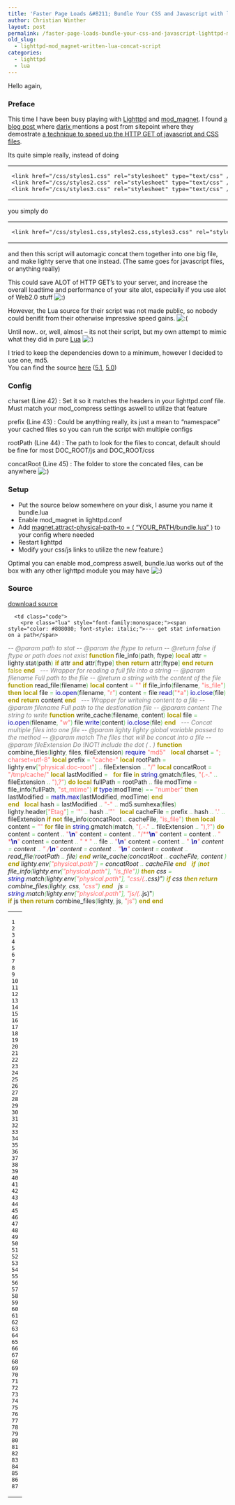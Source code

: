 ```yaml
---
title: 'Faster Page Loads &#8211; Bundle Your CSS and Javascript with lighttpd'
author: Christian Winther
layout: post
permalink: /faster-page-loads-bundle-your-css-and-javascript-lighttpd-mod_magnet-lua
old_slug:
  - lighttpd-mod_magnet-written-lua-concat-script
categories:
  - lighttpd
  - lua
---
```

Hello again,

### Preface

This time I have been busy playing with <a target="_blank" href="http://www.lighttpd.net/">Lighttpd</a> and <a target="_blank" href="http://trac.lighttpd.net/trac/wiki/Docs:ModMagnet">mod_magnet</a>. I found <a target="_blank" href="http://nordisch.org/2007/4/10/hah-it-s-not-only-me">a blog post </a>where <a target="_blank" href="http://nordisch.org/">darix </a> mentions a post from sitepoint where they demostrate <a target="_blank" href="http://www.sitepoint.com/blogs/2007/04/10/faster-page-loads-bundle-your-css-and-javascript/">a technique to speed up the HTTP GET of javascript and CSS files</a>. 

Its quite simple really, instead of doing

<div class="wp_syntax">
  <table>
    <tr>
      <td class="code">
        <pre class="html" style="font-family:monospace;">&lt;link href="/css/styles1.css" rel="stylesheet" type="text/css" /&gt;
&lt;link href="/css/styles2.css" rel="stylesheet" type="text/css" /&gt;
&lt;link href="/css/styles3.css" rel="stylesheet" type="text/css" /&gt;</pre>
      </td>
    </tr>
  </table>
</div>

you simply do

<div class="wp_syntax">
  <table>
    <tr>
      <td class="code">
        <pre class="html" style="font-family:monospace;">&lt;link href="/css/styles1.css,styles2.css,styles3.css" rel="stylesheet" type="text/css" /&gt;</pre>
      </td>
    </tr>
  </table>
</div>

and then this script will automagic concat them together into one big file, and make lighty serve that one instead. (The same goes for javascript files, or anything really)

This could save ALOT of HTTP GET&#8217;s to your server, and increase the overall loadtime and performance of your site alot, especially if you use alot of Web2.0 stuff <img src='http://www.cakephp.nu/wp-includes/images/smilies/icon_smile.gif' alt=':)' class='wp-smiley' /> 

However, the Lua source for their script was not made public, so nobody could benifit from their otherwise impressive speed gains. <img src='http://www.cakephp.nu/wp-includes/images/smilies/icon_sad.gif' alt=':(' class='wp-smiley' /> 

Until now.. or, well, almost &#8211; its not their script, but my own attempt to mimic what they did in pure <a target="_blank" href="http://www.lua.org/">Lua</a> <img src='http://www.cakephp.nu/wp-includes/images/smilies/icon_smile.gif' alt=':)' class='wp-smiley' /> 

I tried to keep the dependencies down to a minimum, however I decided to use one, md5.  
You can find the source <a target="_blank" href="http://www.tecgraf.puc-rio.br/~lhf/ftp/lua/#lmd5">here</a> ([5.1][1], [5.0][2])

### Config

charset (Line 42)
:   Set it so it matches the headers in your lighttpd.conf file. Must match your mod_compress settings aswell to utilize that feature

prefix (Line 43)
:   Could be anything really, its just a mean to &#8220;namespace&#8221; your cached files so you can run the script with multiple configs

rootPath (Line 44)
:   The path to look for the files to concat, default should be fine for most DOC\_ROOT/js and DOC\_ROOT/css

concatRoot (Line 45)
:   The folder to store the concated files, can be anywhere <img src='http://www.cakephp.nu/wp-includes/images/smilies/icon_smile.gif' alt=':)' class='wp-smiley' /> 

### Setup

*   Put the source below somewhere on your disk, I asume you name it bundle.lua
*   Enable mod_magnet in lighttpd.conf
*   Add <u>magnet.attract-physical-path-to = ( &#8220;YOUR_PATH/bundle.lua&#8221; )</u> to your config where needed
*   Restart lighttpd
*   Modify your css/js links to utilize the new feature:)

Optimal you can enable mod_compress aswell, bundle.lua works out of the box with any other lighttpd module you may have <img src='http://www.cakephp.nu/wp-includes/images/smilies/icon_smile.gif' alt=':)' class='wp-smiley' /> 

### Source

<a target="_blank" href="http://www.cakephp.nu/files/mod_magnet/bundle_0.1.lua">download source</a>

<div class="wp_syntax">
  <table>
    <tr>
      <td class="line_numbers">
        <pre>1
2
3
4
5
6
7
8
9
10
11
12
13
14
15
16
17
18
19
20
21
22
23
24
25
26
27
28
29
30
31
32
33
34
35
36
37
38
39
40
41
42
43
44
45
46
47
48
49
50
51
52
53
54
55
56
57
58
59
60
61
62
63
64
65
66
67
68
69
70
71
72
73
74
75
76
77
78
79
80
81
82
83
84
85
86
87
</pre>
      </td>
      
      <td class="code">
        <pre class="lua" style="font-family:monospace;"><span style="color: #808080; font-style: italic;">--- get stat information on a path</span>
<span style="color: #808080; font-style: italic;">-- @param path to stat</span>
<span style="color: #808080; font-style: italic;">-- @param the ftype to return</span>
<span style="color: #808080; font-style: italic;">-- @return false if ftype or path does not exist</span>
<span style="color: #aa9900; font-weight: bold;">function</span> file_info<span style="color: #66cc66;">&#40;</span>path<span style="color: #66cc66;">,</span> ftype<span style="color: #66cc66;">&#41;</span>
    <span style="color: #aa9900; font-weight: bold;">local</span> attr <span style="color: #66cc66;">=</span> lighty<span style="color: #66cc66;">.</span>stat<span style="color: #66cc66;">&#40;</span>path<span style="color: #66cc66;">&#41;</span>
    <span style="color: #aa9900; font-weight: bold;">if</span> attr <span style="color: #aa9900; font-weight: bold;">and</span> attr<span style="color: #66cc66;">&#91;</span>ftype<span style="color: #66cc66;">&#93;</span> <span style="color: #aa9900; font-weight: bold;">then</span>
        <span style="color: #aa9900; font-weight: bold;">return</span> attr<span style="color: #66cc66;">&#91;</span>ftype<span style="color: #66cc66;">&#93;</span>
    <span style="color: #aa9900; font-weight: bold;">end</span>
    <span style="color: #aa9900; font-weight: bold;">return</span> <span style="color: #aa9900;">false</span>
<span style="color: #aa9900; font-weight: bold;">end</span>
&nbsp;
<span style="color: #808080; font-style: italic;">--- Wrapper for reading a full file into a string</span>
<span style="color: #808080; font-style: italic;">-- @param filename Full path to the file</span>
<span style="color: #808080; font-style: italic;">-- @return a string with the content of the file</span>
<span style="color: #aa9900; font-weight: bold;">function</span> read_file<span style="color: #66cc66;">&#40;</span>filename<span style="color: #66cc66;">&#41;</span> 
    <span style="color: #aa9900; font-weight: bold;">local</span> content <span style="color: #66cc66;">=</span> <span style="color: #ff6666;">""</span>
    <span style="color: #aa9900; font-weight: bold;">if</span> file_info<span style="color: #66cc66;">&#40;</span>filename<span style="color: #66cc66;">,</span> <span style="color: #ff6666;">"is_file"</span><span style="color: #66cc66;">&#41;</span> <span style="color: #aa9900; font-weight: bold;">then</span>
        <span style="color: #aa9900; font-weight: bold;">local</span> file <span style="color: #66cc66;">=</span> <span style="color: #0000aa;">io.open</span><span style="color: #66cc66;">&#40;</span>filename<span style="color: #66cc66;">,</span> <span style="color: #ff6666;">"r"</span><span style="color: #66cc66;">&#41;</span>
        content <span style="color: #66cc66;">=</span> file<span style="color: #66cc66;">:</span><span style="color: #0000aa;">read</span><span style="color: #66cc66;">&#40;</span><span style="color: #ff6666;">"*a"</span><span style="color: #66cc66;">&#41;</span>
        <span style="color: #0000aa;">io.close</span><span style="color: #66cc66;">&#40;</span>file<span style="color: #66cc66;">&#41;</span>
    <span style="color: #aa9900; font-weight: bold;">end</span>
    <span style="color: #aa9900; font-weight: bold;">return</span> content
<span style="color: #aa9900; font-weight: bold;">end</span>
&nbsp;
<span style="color: #808080; font-style: italic;">--- Wrapper for writeing content to a file</span>
<span style="color: #808080; font-style: italic;">-- @param filename Full path to the destionation file</span>
<span style="color: #808080; font-style: italic;">-- @param content The string to write</span>
<span style="color: #aa9900; font-weight: bold;">function</span> write_cache<span style="color: #66cc66;">&#40;</span>filename<span style="color: #66cc66;">,</span> content<span style="color: #66cc66;">&#41;</span> 
    <span style="color: #aa9900; font-weight: bold;">local</span> file <span style="color: #66cc66;">=</span> <span style="color: #0000aa;">io.open</span><span style="color: #66cc66;">&#40;</span>filename<span style="color: #66cc66;">,</span> <span style="color: #ff6666;">"w"</span><span style="color: #66cc66;">&#41;</span>
    file<span style="color: #66cc66;">:</span><span style="color: #0000aa;">write</span><span style="color: #66cc66;">&#40;</span>content<span style="color: #66cc66;">&#41;</span>
    <span style="color: #0000aa;">io.close</span><span style="color: #66cc66;">&#40;</span>file<span style="color: #66cc66;">&#41;</span>
<span style="color: #aa9900; font-weight: bold;">end</span>
&nbsp;
<span style="color: #808080; font-style: italic;">--- Concat multiple files into one file </span>
<span style="color: #808080; font-style: italic;">-- @param lighty lighty global variable passed to the method</span>
<span style="color: #808080; font-style: italic;">-- @param match The files that will be concat into a file</span>
<span style="color: #808080; font-style: italic;">-- @param fileExtension Do !NOT! include the dot ( . )</span>
<span style="color: #aa9900; font-weight: bold;">function</span> combine_files<span style="color: #66cc66;">&#40;</span>lighty<span style="color: #66cc66;">,</span> files<span style="color: #66cc66;">,</span> fileExtension<span style="color: #66cc66;">&#41;</span>
    <span style="color: #0000aa;">require</span> <span style="color: #ff6666;">"md5"</span> 
&nbsp;
    <span style="color: #aa9900; font-weight: bold;">local</span> charset       <span style="color: #66cc66;">=</span> <span style="color: #ff6666;">"; charset=utf-8"</span>
    <span style="color: #aa9900; font-weight: bold;">local</span> prefix        <span style="color: #66cc66;">=</span> <span style="color: #ff6666;">"cache-"</span>
    <span style="color: #aa9900; font-weight: bold;">local</span> rootPath      <span style="color: #66cc66;">=</span> lighty<span style="color: #66cc66;">.</span>env<span style="color: #66cc66;">&#91;</span><span style="color: #ff6666;">"physical.doc-root"</span><span style="color: #66cc66;">&#93;</span> <span style="color: #66cc66;">..</span> fileExtension <span style="color: #66cc66;">..</span> <span style="color: #ff6666;">"/"</span>
    <span style="color: #aa9900; font-weight: bold;">local</span> concatRoot     <span style="color: #66cc66;">=</span> <span style="color: #ff6666;">"/tmp/cache/"</span>
    <span style="color: #aa9900; font-weight: bold;">local</span> lastModified  <span style="color: #66cc66;">=</span> <span style="color: #cc66cc;"></span>
&nbsp;
    <span style="color: #aa9900; font-weight: bold;">for</span> file <span style="color: #aa9900; font-weight: bold;">in</span> <span style="color: #0000aa;">string</span><span style="color: #66cc66;">.</span>gmatch<span style="color: #66cc66;">&#40;</span>files<span style="color: #66cc66;">,</span> <span style="color: #ff6666;">"(.-\."</span> <span style="color: #66cc66;">..</span> fileExtension <span style="color: #66cc66;">..</span> <span style="color: #ff6666;">"),?"</span><span style="color: #66cc66;">&#41;</span> <span style="color: #aa9900; font-weight: bold;">do</span>
        <span style="color: #aa9900; font-weight: bold;">local</span> fullPath <span style="color: #66cc66;">=</span> rootPath <span style="color: #66cc66;">..</span> file
        modTime <span style="color: #66cc66;">=</span> file_info<span style="color: #66cc66;">&#40;</span>fullPath<span style="color: #66cc66;">,</span> <span style="color: #ff6666;">"st_mtime"</span><span style="color: #66cc66;">&#41;</span>
        <span style="color: #aa9900; font-weight: bold;">if</span> <span style="color: #0000aa;">type</span><span style="color: #66cc66;">&#40;</span>modTime<span style="color: #66cc66;">&#41;</span> <span style="color: #66cc66;">==</span> <span style="color: #ff6666;">"number"</span> <span style="color: #aa9900; font-weight: bold;">then</span>
            lastModified <span style="color: #66cc66;">=</span> <span style="color: #0000aa;">math.max</span><span style="color: #66cc66;">&#40;</span>lastModified<span style="color: #66cc66;">,</span> modTime<span style="color: #66cc66;">&#41;</span>
        <span style="color: #aa9900; font-weight: bold;">end</span>            
     <span style="color: #aa9900; font-weight: bold;">end</span>
&nbsp;
     <span style="color: #aa9900; font-weight: bold;">local</span> hash <span style="color: #66cc66;">=</span> lastModified <span style="color: #66cc66;">..</span> <span style="color: #ff6666;">"-"</span> <span style="color: #66cc66;">..</span> md5<span style="color: #66cc66;">.</span>sumhexa<span style="color: #66cc66;">&#40;</span>files<span style="color: #66cc66;">&#41;</span>
     lighty<span style="color: #66cc66;">.</span>header<span style="color: #66cc66;">&#91;</span><span style="color: #ff6666;">"Etag"</span><span style="color: #66cc66;">&#93;</span> <span style="color: #66cc66;">=</span> <span style="color: #ff6666;">'"'</span> <span style="color: #66cc66;">..</span> hash <span style="color: #66cc66;">..</span><span style="color: #ff6666;">'"'</span>
&nbsp;
    <span style="color: #aa9900; font-weight: bold;">local</span> cacheFile <span style="color: #66cc66;">=</span> prefix <span style="color: #66cc66;">..</span> hash <span style="color: #66cc66;">..</span> <span style="color: #ff6666;">'.'</span> <span style="color: #66cc66;">..</span> fileExtension
    <span style="color: #aa9900; font-weight: bold;">if</span> <span style="color: #aa9900; font-weight: bold;">not</span> file_info<span style="color: #66cc66;">&#40;</span>concatRoot <span style="color: #66cc66;">..</span> cacheFile<span style="color: #66cc66;">,</span> <span style="color: #ff6666;">"is_file"</span><span style="color: #66cc66;">&#41;</span> <span style="color: #aa9900; font-weight: bold;">then</span>
        <span style="color: #aa9900; font-weight: bold;">local</span> content <span style="color: #66cc66;">=</span> <span style="color: #ff6666;">""</span>
        <span style="color: #aa9900; font-weight: bold;">for</span> file <span style="color: #aa9900; font-weight: bold;">in</span> <span style="color: #0000aa;">string</span><span style="color: #66cc66;">.</span>gmatch<span style="color: #66cc66;">&#40;</span>match<span style="color: #66cc66;">,</span> <span style="color: #ff6666;">"(.-\."</span> <span style="color: #66cc66;">..</span> fileExtension <span style="color: #66cc66;">..</span> <span style="color: #ff6666;">"),?"</span><span style="color: #66cc66;">&#41;</span> <span style="color: #aa9900; font-weight: bold;">do</span>
            content <span style="color: #66cc66;">=</span> content <span style="color: #66cc66;">..</span> <span style="color: #ff6666;">"<span style="color: #000099; font-weight: bold;">\n</span>"</span>
            content <span style="color: #66cc66;">=</span> content <span style="color: #66cc66;">..</span> <span style="color: #ff6666;">"/**<span style="color: #000099; font-weight: bold;">\n</span>"</span>
            content <span style="color: #66cc66;">=</span> content <span style="color: #66cc66;">..</span> <span style="color: #ff6666;">" *<span style="color: #000099; font-weight: bold;">\n</span>"</span>
            content <span style="color: #66cc66;">=</span> content <span style="color: #66cc66;">..</span> <span style="color: #ff6666;">" *  "</span> <span style="color: #66cc66;">..</span> file <span style="color: #66cc66;">..</span> <span style="color: #ff6666;">"<span style="color: #000099; font-weight: bold;">\n</span>"</span>
            content <span style="color: #66cc66;">=</span> content <span style="color: #66cc66;">..</span> <span style="color: #ff6666;">" *<span style="color: #000099; font-weight: bold;">\n</span>"</span>
            content <span style="color: #66cc66;">=</span> content <span style="color: #66cc66;">..</span> <span style="color: #ff6666;">" */<span style="color: #000099; font-weight: bold;">\n</span>"</span>
            content <span style="color: #66cc66;">=</span> content <span style="color: #66cc66;">..</span> <span style="color: #ff6666;">"<span style="color: #000099; font-weight: bold;">\n</span>"</span>
            content <span style="color: #66cc66;">=</span> content <span style="color: #66cc66;">..</span> read_file<span style="color: #66cc66;">&#40;</span>rootPath <span style="color: #66cc66;">..</span> file<span style="color: #66cc66;">&#41;</span>
        <span style="color: #aa9900; font-weight: bold;">end</span>
        write_cache<span style="color: #66cc66;">&#40;</span>concatRoot <span style="color: #66cc66;">..</span> cacheFile<span style="color: #66cc66;">,</span> content <span style="color: #66cc66;">&#41;</span>
    <span style="color: #aa9900; font-weight: bold;">end</span>
    lighty<span style="color: #66cc66;">.</span>env<span style="color: #66cc66;">&#91;</span><span style="color: #ff6666;">"physical.path"</span><span style="color: #66cc66;">&#93;</span> <span style="color: #66cc66;">=</span> concatRoot <span style="color: #66cc66;">..</span> cacheFile
<span style="color: #aa9900; font-weight: bold;">end</span>
&nbsp;
<span style="color: #aa9900; font-weight: bold;">if</span> <span style="color: #66cc66;">&#40;</span><span style="color: #aa9900; font-weight: bold;">not</span> file_info<span style="color: #66cc66;">&#40;</span>lighty<span style="color: #66cc66;">.</span>env<span style="color: #66cc66;">&#91;</span><span style="color: #ff6666;">"physical.path"</span><span style="color: #66cc66;">&#93;</span><span style="color: #66cc66;">,</span> <span style="color: #ff6666;">"is_file"</span><span style="color: #66cc66;">&#41;</span><span style="color: #66cc66;">&#41;</span> <span style="color: #aa9900; font-weight: bold;">then</span>
    css <span style="color: #66cc66;">=</span> <span style="color: #0000aa;">string</span><span style="color: #66cc66;">.</span>match<span style="color: #66cc66;">&#40;</span>lighty<span style="color: #66cc66;">.</span>env<span style="color: #66cc66;">&#91;</span><span style="color: #ff6666;">"physical.path"</span><span style="color: #66cc66;">&#93;</span><span style="color: #66cc66;">,</span> <span style="color: #ff6666;">"css/(.*\.css)"</span><span style="color: #66cc66;">&#41;</span>
	<span style="color: #aa9900; font-weight: bold;">if</span> css <span style="color: #aa9900; font-weight: bold;">then</span>
        <span style="color: #aa9900; font-weight: bold;">return</span> combine_files<span style="color: #66cc66;">&#40;</span>lighty<span style="color: #66cc66;">,</span> css<span style="color: #66cc66;">,</span> <span style="color: #ff6666;">"css"</span><span style="color: #66cc66;">&#41;</span>
    <span style="color: #aa9900; font-weight: bold;">end</span>
&nbsp;
    js <span style="color: #66cc66;">=</span> <span style="color: #0000aa;">string</span><span style="color: #66cc66;">.</span>match<span style="color: #66cc66;">&#40;</span>lighty<span style="color: #66cc66;">.</span>env<span style="color: #66cc66;">&#91;</span><span style="color: #ff6666;">"physical.path"</span><span style="color: #66cc66;">&#93;</span><span style="color: #66cc66;">,</span> <span style="color: #ff6666;">"js/(.*\.js)"</span><span style="color: #66cc66;">&#41;</span>	    
	<span style="color: #aa9900; font-weight: bold;">if</span> js <span style="color: #aa9900; font-weight: bold;">then</span>
        <span style="color: #aa9900; font-weight: bold;">return</span> combine_files<span style="color: #66cc66;">&#40;</span>lighty<span style="color: #66cc66;">,</span> js<span style="color: #66cc66;">,</span> <span style="color: #ff6666;">"js"</span><span style="color: #66cc66;">&#41;</span>
	<span style="color: #aa9900; font-weight: bold;">end</span> 
<span style="color: #aa9900; font-weight: bold;">end</span></pre>
      </td>
    </tr>
  </table>
</div>

 [1]: http://www.tecgraf.puc-rio.br/~lhf/ftp/lua/5.1/lmd5.tar.gz
 [2]: http://www.tecgraf.puc-rio.br/~lhf/ftp/lua/5.0/lmd5.tar.gz